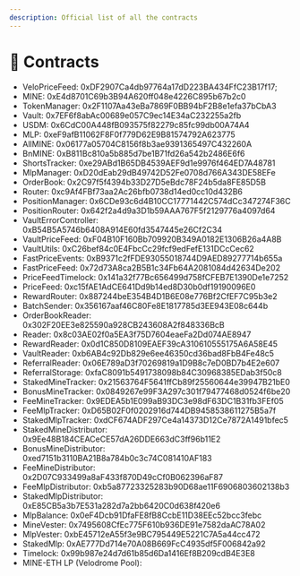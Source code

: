```yaml
---
description: Official list of all the contracts
---
```


# 📗 Contracts

* VeloPriceFeed: 0xDF2907Ca4db97764a17dD223BA434FfC23B17f17;
* MINE: 0xE4d8701C69b3B94A620ff048e4226C895b67b2c0
* TokenManager: 0x2F1107Aa43eBa7869F0BB94bF2B8e1efa37bCbA3&#x20;
* Vault: 0x7EF6f8abAc00689e057C9ec14E34aC232255a2fb&#x20;
* USDM: 0x6CdC00A448fB093575f82279c85fc99db00A74A4&#x20;
* MLP: 0xeF9afB11062F8F0f779D62E9B81574792A623775&#x20;
* AllMINE: 0x06177a05704C8156f8b3ae9391365497C432260A&#x20;
* BnMINE: 0xB811Bc810a5b885d7be1B71fd26a542b2486E6f6&#x20;
* ShortsTracker: 0xe29ABd1B65DB4539AEF9d1e9976f464ED7A48781&#x20;
* MlpManager: 0xD20dEab29dB49742D52Fe0708d766A343DE58EFe&#x20;
* OrderBook: 0x2C97f5f4394b33D27D5eBdc78F24b5da8FE85D5B&#x20;
* Router: 0xc9Af4FBf73aa2Ac26bfb0738d14ed0cc10d432B6
* PositionManager: 0x6CDe93c6d4B10CC17771442C574dCc347274F36C&#x20;
* PositionRouter: 0x642f2a4d9a3D1b59AAA767F5f2129776a4097d64&#x20;
* VaultErrorController: 0xB54B5A5746b6408A914E60fd3547445e26Cf2C34&#x20;
* VaultPriceFeed: 0xF04B10F160Bb709920B349A0182E1306B26a4A8B&#x20;
* VaultUtils: 0xC26bef84c0E4FbcCc29fcf9edFefE131DCcCec62&#x20;
* FastPriceEvents: 0xB9371c2fFDE93055018744D9AED89277714b655a
* FastPriceFeed: 0x72d73A8ca2B5B1c34Fb64A2081084d42634De202&#x20;
* PriceFeedTimelock: 0x141a32f77Bc656499d758fCFEB7E1390De1e7252&#x20;
* PriceFeed: 0xc15fAE1AdCE641Dd9b14ed8D30b0df19190096E0&#x20;
* RewardRouter: 0x887244beE354B4D1B6E08e776Bf2CfEF7C95b3e2
* BatchSender: 0x356167aaf46C80Fe8E1817785d3EE943E08c644b&#x20;
* OrderBookReader: 0x302F20EE3e825590a928CB243608A2f848336BcB&#x20;
* Reader: 0x8c03AE02f0a5EA3f75D7604eaeFa2Dd074AE8947&#x20;
* RewardReader: 0x0d1C850D8109EAEF39cA310610555175A6A58E45&#x20;
* VaultReader: 0xb6AB4c92Db829e6ee46350cd36bad8FbB4Fe48c5&#x20;
* ReferralReader: 0x06E789aD3f70269819a1D9B8c7eD0BD7b4E2e607
* ReferralStorage: 0xfaC8091b5491738098b84C30968385EDab3f50c8
* StakedMineTracker: 0x21563764F5641ffCb89f25560644e39947B21bE0
* BonusMineTracker: 0x0849267e99F3A297c301f79477468d0524f6be20
* FeeMineTracker: 0x9EDEA5b1E099aB93DC3e98dF63DC1B31fb3FEf05
* FeeMlpTracker: 0xD65B02F0f0202916d744DB9458538611275B5a7f
* StakedMlpTracker: 0xdCF674ADF297Ce4a14373D12Ce7872A1491bfec5
* StakedMineDistributor: 0x9Ee48B184CEACeCE57dA26DDE663dC3ff96b11E2&#x20;
* BonusMineDistributor: 0xed7151b3110BA21B8a784b0c3c74C081410AF183&#x20;
* FeeMineDistributor: 0x2D07C933499a8aF433f870D49cCf0B062396aF87
* FeeMlpDistributor: 0xb5a87723325283b90D68ae11F6906803602138b3
* StakedMlpDistributor: 0xE85CB5a3b7E531a282d7a2bb6420C0d638f420e6
* MlpBalance: 0x0eF4Dcb91DfaFE8fB8CcbE11D38EEc52bcc3febc&#x20;
* MineVester: 0x7495608CfEc775F610b936DE91e7582daAC78A02&#x20;
* MlpVester: 0xbE45712eA55f3e9BC795449E5221C7A5a44cc472&#x20;
* StakedMlp: 0xAE777Dd714e70A08B669FcC4935df5F006842a92
* Timelock: 0x99b987e24d7d61b85d6Da1416Ef8B209cdB4E3E8&#x20;
* MINE-ETH LP (Velodrome Pool):&#x20;
